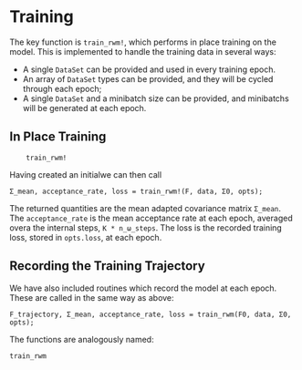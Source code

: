 # Training

The key function is `train_rwm!`, which performs in place training on the model.
This is implemented to handle the training data in several ways:
* A single `DataSet` can be provided and used in every training epoch.
* An array of `DataSet` types can be provided, and they will be cycled through each epoch;
* A single `DataSet` and a minibatch size can be provided, and minibatchs will be generated at each epoch.

## In Place Training
```@docs
    train_rwm!
```
Having created an initialwe can then call
```
Σ_mean, acceptance_rate, loss = train_rwm!(F, data, Σ0, opts);
```
The returned quantities are the mean adapted covariance matrix `Σ_mean`.  The
`acceptance_rate` is the mean acceptance rate at each epoch, averaged overa the
internal steps,  `K * n_ω_steps`.  The loss is the recorded training loss,
stored in `opts.loss`, at each epoch.

## Recording the Training Trajectory
We have also included routines which record the model at each epoch.  These are called in the same way as above:
```
F_trajectory, Σ_mean, acceptance_rate, loss = train_rwm(F0, data, Σ0, opts);
```

The functions are analogously named:
```@docs
train_rwm
```